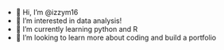 - 👋 Hi, I’m @izzym16
- 👀 I’m interested in data analysis!
- 🌱 I’m currently learning python and R
- 💞️ I’m looking to learn more about coding and build a portfolio

<!---
izzym16/izzym16 is a ✨ special ✨ repository because its `README.md` (this file) appears on your GitHub profile.
You can click the Preview link to take a look at your changes.
--->
